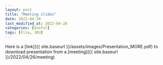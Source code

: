 ```yaml
---
layout: post
title: "Meeting slides"
date: 2022-04-28
last_modified_at: 2022-04-28
categories: [Useful]
tags: [File, JKU]
---
```


Here is a [link]({{ site.baseurl }}/assets/images/Presentation_MORE.pdf) to download presentation from a [meeting]({{ site.baseurl }}/2022/04/26/meeting)